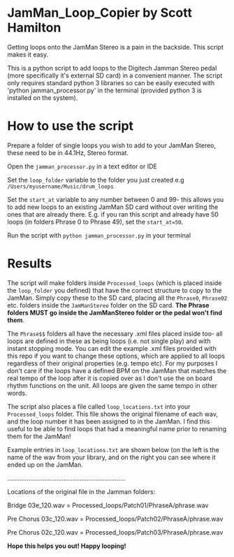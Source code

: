# JamMan_Loop_Copier by Scott Hamilton
Getting loops onto the JamMan Stereo is a pain in the backside. This script makes it easy.

This is a python script to add loops to the Digitech Jamman Stereo pedal (more specifically it's external SD card) in a convenient manner. The script only requires 
standard python 3 libraries so can be easily executed with 'python jamman_processor.py' in the terminal (provided python 3 is installed on the system).

# How to use the script
Prepare a folder of single loops you wish to add to your JamMan Stereo, these need to be in 44.1Hz, Stereo format.

Open the `jamman_processor.py` in a text editor or IDE

Set the `loop_folder` variable to the folder you just created e.g `/Users/myusername/Music/drum_loops`

Set the `start_at` variable to any number between 0 and 99- this allows you to add new loops to an existing JamMan SD card without over writing the ones that are already there. E.g. if you ran this script and already have 50 loops (in folders Phrase 0 to Phrase 49), set the `start_at=50`.

Run the script with `python jamman_processor.py` in your terminal

# Results
The script will make folders inside `Processed_loops` (which is placed inside the `loop_folder` you defined) that have the correct structure to copy to the JamMan. 
Simply copy these to the SD card, placing all the `Phrase0`, `Phrase02` etc. folders inside the `JamManStereo` folder on the SD card. **The Phrase folders MUST go inside the JamManStereo folder or the pedal won't find them**.

The `Phrase$$` folders all have the necessary .xml files placed inside too- all loops are defined in these as being loops (i.e. not single play) and with instant
stopping mode. You can edit the example .xml files provided with this repo if you want to change these options, which are applied to all loops regardless of their
original properties (e.g. tempo etc). For my purposes I don't care if the loops have a defined BPM on the JamMan that matches the real tempo of the loop after
it is copied over as I don't use the on board rhythm functions on the unit. All loops are given the same tempo in other words.

The script also places a file called `loop_locations.txt` into your `Processed_loops` folder. This file shows the original filename of each wav, and the loop
number it has been assigned to in the JamMan. I find this useful to be able to find loops that had a meaningful name prior to renaming them for the JamMan!

Example entries in `loop_locations.txt` are shown below (on the left is the name of the wav from your library, and on the right you can see where it ended up on the JamMan.

...................................................................

Locations of the original file in the Jamman folders:

Bridge 03e_120.wav = Processed_loops/Patch01/PhraseA/phrase.wav

Pre Chorus 03c_120.wav = Processed_loops/Patch02/PhraseA/phrase.wav

Pre Chorus 02c_120.wav = Processed_loops/Patch03/PhraseA/phrase.wav


**Hope this helps you out! Happy looping!**
